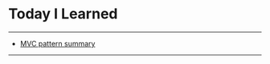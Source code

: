 # Today I Learned

---

- [MVC pattern summary](https://vincentgeranium.github.io/ios,/swift/2019/09/14/MVC.html)

---
